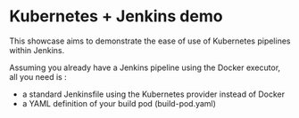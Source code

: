 # Kubernetes + Jenkins demo

This showcase aims to demonstrate the ease of use of Kubernetes pipelines within Jenkins.

Assuming you already have a Jenkins pipeline using the Docker executor, all you need is :

  - a standard Jenkinsfile using the Kubernetes provider instead of Docker
  - a YAML definition of your build pod (build-pod.yaml)
